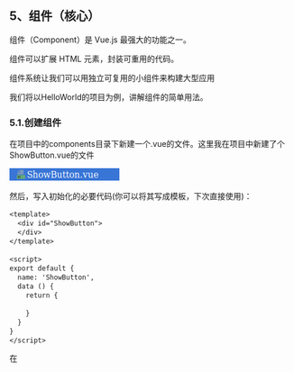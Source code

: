 ## 5、组件（核心）

组件（Component）是 Vue.js 最强大的功能之一。

组件可以扩展 HTML 元素，封装可重用的代码。

组件系统让我们可以用独立可复用的小组件来构建大型应用

我们将以HelloWorld的项目为例，讲解组件的简单用法。

### 5.1.创建组件

在项目中的components目录下新建一个.vue的文件。这里我在项目中新建了个ShowButton.vue的文件

![1581561827779](../pics/1581561827779.png)

然后，写入初始化的必要代码(你可以将其写成模板，下次直接使用)：

```vue
<template>
  <div id="ShowButton">
  </div>
</template>

<script>
export default {
  name: 'ShowButton',
  data () {
    return {

    }
  }
}
</script>

```

在<template>中：写要展示的html内容,里面最好再用一个标签将其要展示的内容包起来

name是你的组件名字，建议和文件名保持一致

data要写成函数形式，在里面的return中，添加你需要的数据属性。

这是这个组件最终的内容：

```vue
<template>
  <div id="ShowButton">
    <button @click="myclick">我要改变</button>
    <br/>
    <p>{{message}}</p>
  </div>
</template>

<script>
export default {
  name: 'ShowButton',
  data () {
    return {
      message: '原来的我'
    }
  },
  methods: {
    myclick: function () {
      this.message = '现在的我'
    }
  }
}
</script>
```

### 5.2.引入组件

在<script>的第一行，加入import语句，引入ShowButton组件

然后在vue中的components中，添加此组件

我们将组件引入另一个组件WatchDemo.vue中：

```
// 大致代码如下
<template>
  <div>
    <ShowButton/>
  </div>
</template>

<script>
import ShowButton from './ShowButton'
export default {
  name: 'WatchDemo',
  components: {
    ShowButton
  }
}
</script>

```

具体代码如下：

```vue
<template>
  <div>
    <p>普通的watch监听,</p>
    <input type="text" v-model="name"/>
    <p>{{name}}</p>
    <br/>
    <p>deep深度的watch监听,</p>
    <input type="text" v-model="car.name"/>
    <p>{{car.name}} price is {{car.price}}</p>
    <br/>
    <p>immediate首次绑定</p>
    <p>{{age}}</p>

    <br/>
    <ShowButton/>
  </div>
</template>

<script>
import ShowButton from './ShowButton'
export default {
  name: 'WatchDemo',
  components: {
    ShowButton
  },
  data () {
    return {
      name: 'leitao',
      car: {
        name: '长安',
        price: 100
      },
      age: 18
    }
  },
  watch: {
    // 普通的watch监听,watch的其他参数都使用默认值
    name (newValue, oldValue) {
      console.log('oldValue is : ' + oldValue)
      console.log('name被修改')
      console.log('newValue is : ' + newValue)
    },
    car: {
      handler (newValue, oldValue) {
        console.log('oldValue is : ' + oldValue.name)
        console.log('car.name被修改')
        console.log('newValue is : ' + newValue.name)
      },
      deep: true
    },
    age: {
      handler () {
        console.log('首次加载执行监听事件')
      },
      immediate: true
    }
  }
}
</script>
```

运行结果，可以看见在这个页面中已经引入ShowButton的组件了：

![1581563147942](../pics/1581563147942.png)

### 5.3.组件数据传递

> **父组件值传递给子组件需要使用 =>props。**

我们上面例子中的ShowButton组件被引入到了WatchDemo组件中，则WatchDemo就是父组件，ShowButton就是子组件，我们将name作为数据传递到子组件中。

**子组件怎么接收数据**

在子组件(ShowButton)中，使用props关键字,以数组的形式添加父组件参数：

```
props:['fatherName']

```

具体代码ShowButton.vue:

```vue
<template>
  <div id="ShowButton">
    <button @click="myclick">我要改变</button>
    <br/>
    <p>{{message}}</p>
    <p>父子组件的遗产:{{fatherName}}</p>
  </div>
</template>

<script>
export default {
  name: 'ShowButton',
  data () {
    return {
      message: '原来的我'
    }
  },
  methods: {
    myclick: function () {
      this.message = '现在的我'
    }
  },
  props: ['fatherName']
}
</script>
```

**父组件怎么传递数据**

在父组件中，在调用子组件的标签中添加属性名,属性名要和子组件中props中的名字一样。形如：

```
// 双引号中的内容将作为实际的值传递，如这里传递到子组件的值就是 name
<ShowButton fatherName="name" />
// 在属性名前面加个冒号，则后面双引号的值表示name对应的data中的属性，它的值就是leitao
<ShowButton :fatherName="name" />

```

运行效果：

![1581564904233](../pics/1581564904233.png)

> **子组件 -->传值到父组件:$emit**

在子组件中添加一个点击事件，用来传递值给父组件：

```
<p>贡献给父亲:</p>
<input type="button" @click="sendMsg" value="子组件值传父组件">

```

在方法区中添加点击事件，使用$emit方法传递参数：

```
sendMsg: function () {
  this.$emit('childMsg', '子组件值')
}
//  childMsg在父组件作为事件名称

```

在父组件中：

```
// @childMsg为子组件$emit中定义的名字。childEvent为父组件自己事件名
<ShowButton fatherName="name" @childMsg = "childEvent"/>

```

父组件添加方法：

```
methods: {
  childEvent: function (childValue) {
    console.log('子组件的值: ' + childValue)
  }
}

```

运行效果，点击按钮后，控制台输出日志：

![1581566029489](../pics/1581566029489.png)

> **Prop 验证**

组件可以为 props 指定验证要求。

为了定制 prop 的验证方式，你可以为 props 中的值提供一个带有验证需求的对象，而不是一个字符串数组。例如：

```
props: {
    // 基础的类型检查 (`null` 和 `undefined` 会通过任何类型验证)
    propA: Number,
    // 多个可能的类型
    propB: [String, Number],
    // 必填的字符串
    propC: {
      type: String,
      required: true
    },
    // 带有默认值的数字
    propD: {
      type: Number,
      default: 100
    },
    // 带有默认值的对象
    propE: {
      type: Object,
      // 对象或数组默认值必须从一个工厂函数获取
      default: function () {
        return { message: 'hello' }
      }
    },
    // 自定义验证函数
    propF: {
      validator: function (value) {
        // 这个值必须匹配下列字符串中的一个
        return ['success', 'warning', 'danger'].indexOf(value) !== -1
      }
    }
  }

```

